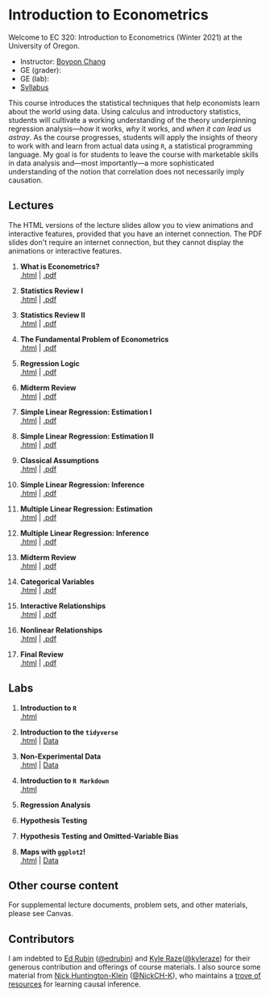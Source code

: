 # Introduction to Econometrics

Welcome to EC 320: Introduction to Econometrics (Winter 2021) at the University of Oregon.

- Instructor: [Boyoon Chang](https://bchang.me)
- GE (grader): 
- GE (lab):  
- [Syllabus](https://raw.githack.com/bchang2/ec320_w22/main/Syllabus/syllabus.pdf)


This course introduces the statistical techniques that help economists learn about the world using data. Using calculus and introductory statistics, students will cultivate a working understanding of the theory underpinning regression analysis&mdash;*how* it works, *why* it works, and *when it can lead us astray*. As the course progresses, students will apply the insights of theory to work with and learn from actual data using `R`, a statistical programming language. My goal is for students to leave the course with marketable skills in data analysis and&mdash;most importantly&mdash;a more sophisticated understanding of the notion that correlation does not necessarily imply causation.



## Lectures

The HTML versions of the lecture slides allow you to view animations and interactive features, provided that you have an internet connection. The PDF slides don't require an internet connection, but they cannot display the animations or interactive features.

1. **What is Econometrics?** <br> [.html]() | [.pdf]()

2. **Statistics Review I** <br> [.html]() | [.pdf]()

3. **Statistics Review II** <br> [.html]() | [.pdf]()

4. **The Fundamental Problem of Econometrics** <br> [.html]() | [.pdf]()

5. **Regression Logic** <br> [.html]() | [.pdf]()

6. **Midterm Review** <br> [.html]() | [.pdf]()

7. **Simple Linear Regression: Estimation I** <br> [.html]() | [.pdf]()

8. **Simple Linear Regression: Estimation II** <br> [.html]() | [.pdf]()

9. **Classical Assumptions** <br> [.html]() | [.pdf]()

10. **Simple Linear Regression: Inference** <br> [.html]() | [.pdf]()

11. **Multiple Linear Regression: Estimation** <br> [.html]() | [.pdf]()

12. **Multiple Linear Regression: Inference** <br> [.html]() | [.pdf]()

13. **Midterm Review** <br> [.html]() | [.pdf]()

14. **Categorical Variables** <br> [.html]() | [.pdf]()

15. **Interactive Relationships** <br> [.html]() | [.pdf]()

16. **Nonlinear Relationships** <br> [.html]() | [.pdf]()

17. **Final Review** <br> [.html]() | [.pdf]()

## Labs

1. **Introduction to `R`** <br> [.html](https://raw.githack.com/bchang2/ec320_w22/main/Labs/01-Introduction_R/01-Introduction_R.html)

2. **Introduction to the `tidyverse`** <br> [.html]() | [Data]()

3. **Non-Experimental Data** <br> [.html]() | [Data]()

4. **Introduction to `R Markdown`** <br> [.html]()

5. **Regression Analysis**

6. **Hypothesis Testing**

7. **Hypothesis Testing and Omitted-Variable Bias**

8. **Maps with `ggplot2`!** <br> [.html]() | [Data]()


## Other course content

For supplemental lecture documents, problem sets, and other materials, please see Canvas.

## Contributors

I am indebted to [Ed Rubin](http://edrub.in/) ([@edrubin](https://github.com/edrubin)) and [Kyle Raze](https://kyleraze.com/)([@kyleraze](https://github.com/kyleraze)) for their generous contribution and offerings of course materials. I also source some material from [Nick Huntington-Klein](https://nickchk.com/) ([@NickCH-K](https://github.com/NickCH-K)), who maintains a [trove of resources](https://nickchk.com/causalgraphs.html) for learning causal inference. 

